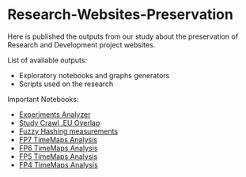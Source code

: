 # Research-Websites-Preservation

Here is published the outputs from our study about the preservation of Research and Development project websites.

List of available outputs:
- Exploratory notebooks and graphs generators
- Scripts used on the research

Important Notebooks:
- [Experiments Analyzer](https://github.com/arquivo/Research-Websites-Preservation/blob/master/experiments_analyzer.ipynb)
- [Study Crawl .EU Overlap](https://github.com/arquivo/Research-Websites-Preservation/blob/master/crawleu_overlap_measure/CrawlEU%20Overlap.ipynb)
- [Fuzzy Hashing measurements](https://github.com/arquivo/Research-Websites-Preservation/blob/master/Fuzzy%20hashing%20Acceptance%20Study/Fuzzy%20Hashing%20Score%20Analysis.ipynb)
- [FP7 TimeMaps Analysis](https://github.com/arquivo/Research-Websites-Preservation/blob/master/FP7/TimeMapsAnalysis.ipynb)
- [FP6 TimeMaps Analysis](https://github.com/arquivo/Research-Websites-Preservation/blob/master/FP6/FP6TimeMapsAnalysis.ipynb)
- [FP5 TimeMaps Analysis](https://github.com/arquivo/Research-Websites-Preservation/blob/master/FP5/FP5TimeMapsAnalysis.ipynb)
- [FP4 TimeMaps Analysis](https://github.com/arquivo/Research-Websites-Preservation/blob/master/FP4/FP4TimeMapsAnalysis.ipynb)
